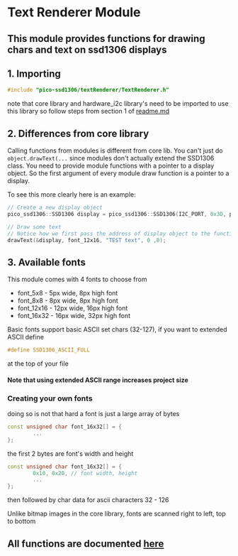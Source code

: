 # Text Renderer Module
## This module provides functions for drawing chars and text on ssd1306 displays

## 1. Importing
```c++
#include "pico-ssd1306/textRenderer/TextRenderer.h"
```
note that core library and hardware_i2c library's need to be imported to use this library so follow steps from section 1
of [readme.md](../readme.md)

## 2. Differences from core library
Calling functions from modules is different from core lib. You can't just do ```object.drawText(...``` since modules don't
actually extend the SSD1306 class. You need to provide module functions with a pointer to a display object. So the first
argument of every module draw function is a pointer to a display.

To see this more clearly here is an example:
```c++
// Create a new display object
pico_ssd1306::SSD1306 display = pico_ssd1306::SSD1306(I2C_PORT, 0x3D, pico_ssd1306::Size::W128xH64);

// Draw some text
// Notice how we first pass the address of display object to the function
drawText(&display, font_12x16, "TEST text", 0 ,0);
```

## 3. Available fonts
This module comes with 4 fonts to choose from
* font_5x8 - 5px wide, 8px high font
* font_8x8 - 8px wide, 8px high font
* font_12x16 - 12px wide, 16px high font
* font_16x32 - 16px wide, 32px high font

Basic fonts support basic ASCII set chars (32-127), if you want to extended ASCII define
```c++
#define SSD1306_ASCII_FULL
```
at the top of your file

#### Note that using extended ASCII range increases project size

### Creating your own fonts
doing so is not that hard
a font is just a large array of bytes
```c++
const unsigned char font_16x32[] = {
        ...
};
```
the first 2 bytes are font's width and height
```c++
const unsigned char font_16x32[] = {
        0x10, 0x20, // font width, height
        ...
};
```
then followed by char data for ascii characters 32 - 126

Unlike bitmap images in the core library, fonts are scanned right to left, top to bottom

## All functions are documented [here](https://ssd1306.harbys.me)
